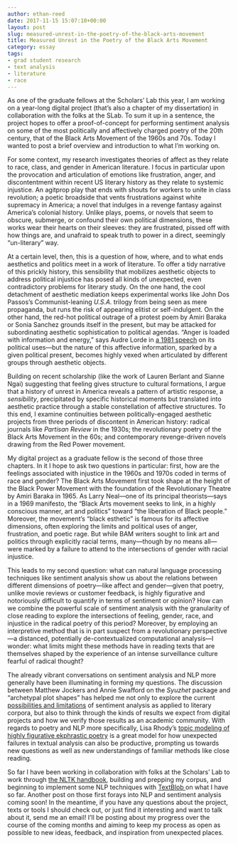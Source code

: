 ```yaml
---
author: ethan-reed
date: 2017-11-15 15:07:10+00:00
layout: post
slug: measured-unrest-in-the-poetry-of-the-black-arts-movement
title: Measured Unrest in the Poetry of the Black Arts Movement
category: essay
tags:
- grad student research
- text analysis
- literature
- race
---
```


As one of the graduate fellows at the Scholars’ Lab this year, I am working on a year-long digital project (that’s also a chapter of my dissertation) in collaboration with the folks at the SLab. To sum it up in a sentence, the project hopes to offer a proof-of-concept for performing sentiment analysis on some of the most politically and affectively charged poetry of the 20th century, that of the Black Arts Movement of the 1960s and 70s. Today I wanted to post a brief overview and introduction to what I’m working on.

For some context, my research investigates theories of affect as they relate to race, class, and gender in American literature. I focus in particular upon the provocation and articulation of emotions like frustration, anger, and discontentment within recent US literary history as they relate to systemic injustice. An agitprop play that ends with shouts for workers to unite in class revolution; a poetic broadside that vents frustrations against white supremacy in America; a novel that indulges in a revenge fantasy against America’s colonial history. Unlike plays, poems, or novels that seem to obscure, submerge, or confound their own political dimensions, these works wear their hearts on their sleeves: they are frustrated, pissed off with how things are, and unafraid to speak truth to power in a direct, seemingly “un-literary” way.

At a certain level, then, this is a question of how, where, and to what ends aesthetics and politics meet in a work of literature. To offer a tidy narrative of this prickly history, this sensibility that mobilizes aesthetic objects to address political injustice has posed all kinds of unexpected, even contradictory problems for literary study. On the one hand, the cool detachment of aesthetic mediation keeps experimental works like John Dos Passos’s Communist-leaning _U.S.A._ trilogy from being seen as mere propaganda, but runs the risk of appearing elitist or self-indulgent. On the other hand, the red-hot political outrage of a protest poem by Amiri Baraka or Sonia Sanchez grounds itself in the present, but may be attacked for subordinating aesthetic sophistication to political agendas. “Anger is loaded with information and energy,” says Audre Lorde in [a 1981 speech](http://www.blackpast.org/1981-audre-lorde-uses-anger-women-responding-racism) on its political uses&mdash;but the nature of this affective information, sparked by a given political present, becomes highly vexed when articulated by different groups through aesthetic objects. 

Building on recent scholarship (like the work of Lauren Berlant and Sianne Ngai) suggesting that feeling gives structure to cultural formations, I argue that a history of unrest in America reveals a pattern of artistic response, a _sensibility_, precipitated by specific historical moments but translated into aesthetic practice through a stable constellation of affective structures. To this end, I examine continuities between politically-engaged aesthetic projects from three periods of discontent in American history: radical journals like _Partisan Review_ in the 1930s; the revolutionary poetry of the Black Arts Movement in the 60s; and contemporary revenge-driven novels drawing from the Red Power movement.
	
My digital project as a graduate fellow is the second of those three chapters. In it I hope to ask two questions in particular: first, how are the feelings associated with injustice in the 1960s and 1970s coded in terms of race and gender? The Black Arts Movement first took shape at the height of the Black Power Movement with the foundation of the Revolutionary Theatre by Amiri Baraka in 1965. As Larry Neal&mdash;one of its principal theorists&mdash;says in a 1969 manifesto, the “Black Arts movement seeks to link, in a highly conscious manner, art and politics” toward “the liberation of Black people.” Moreover, the movement’s “black esthetic” is famous for its affective dimensions, often exploring the limits and political uses of anger, frustration, and poetic rage. But while BAM writers sought to link art and politics through explicitly racial terms, many&mdash;though by no means all&mdash;were marked by a failure to attend to the intersections of gender with racial injustice.

This leads to my second question: what can natural language processing techniques like sentiment analysis show us about the relations between different dimensions of poetry&mdash;like affect and gender&mdash;given that poetry, unlike movie reviews or customer feedback, is highly figurative and notoriously difficult to quantify in terms of sentiment or opinion? How can we combine the powerful scale of sentiment analysis with the granularity of close reading to explore the intersections of feeling, gender, race, and injustice in the radical poetry of this period? Moreover, by employing an interpretive method that is in part suspect from a revolutionary perspective&mdash;a distanced, potentially de-contextualized computational analysis&mdash;I wonder: what limits might these methods have in reading texts that are themselves shaped by the experience of an intense surveillance culture fearful of radical thought?

The already vibrant conversations on sentiment analysis and NLP more generally have been illuminating in forming my questions. The discussion between Matthew Jockers and Annie Swafford on the _Syuzhet_ package and “archetypal plot shapes” has helped me not only to explore the current [possibilities and limitations](https://annieswafford.wordpress.com/category/syuzhet/) of sentiment analysis as applied to literary corpora, but also to think through the kinds of results we expect from digital projects and how we verify those results as an academic community. With regards to poetry and NLP more specifically, Lisa Rhody’s [topic modeling of highly figurative ekphrastic poetry](http://journalofdigitalhumanities.org/2-1/topic-modeling-and-figurative-language-by-lisa-m-rhody/) is a great model for how unexpected failures in textual analysis can also be productive, prompting us towards new questions as well as new understandings of familiar methods like close reading.

So far I have been working in collaboration with folks at the Scholars’ Lab to work through [the NLTK handbook](http://www.nltk.org/book/), building and prepping my corpus, and beginning to implement some NLP techniques with [TextBlob ](https://textblob.readthedocs.io/en/dev/)on what I have so far. Another post on those first forays into NLP and sentiment analysis coming soon! In the meantime, if you have any questions about the project, texts or tools I should check out, or just find it interesting and want to talk about it, send me an email! I’ll be posting about my progress over the course of the coming months and aiming to keep my process as open as possible to new ideas, feedback, and inspiration from unexpected places.
